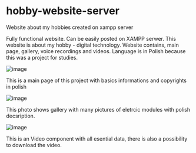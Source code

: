 # hobby-website-server
Website about my hobbies created on xampp server

Fully functional website. Can be easily posted on XAMPP serwer. This website is about my hobby - digital technology. 
Website contains, main page, gallery, voice recordings and videos. Language is in Polish because this was a project for studies.  

![image](https://user-images.githubusercontent.com/44081987/153241243-77cc4572-f890-4117-9c0a-e89d0ec3ba46.png)

This is a main page of this project with basics informations and copyrights in polish

![image](https://user-images.githubusercontent.com/44081987/153236753-8a58febf-9a2c-48a9-907b-64a8420b6eae.png)

This photo shows gallery with many pictures of eletrcic modules with polish decsription. 

![image](https://user-images.githubusercontent.com/44081987/153237579-a0038323-a6ff-4092-bdd4-f66552560fbd.png)

This is an Video component with all esential data, there is also a possibility to download the video. 


